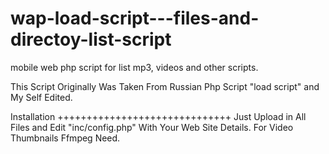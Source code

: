 # wap-load-script---files-and-directoy-list-script
mobile web php script for list mp3, videos and other scripts.

This Script Originally Was Taken From Russian Php Script "load script" and My Self Edited.


Installation
++++++++++++++++++++++++++++++
Just Upload in All Files and Edit "inc/config.php" With Your Web Site Details.
For Video Thumbnails Ffmpeg Need. 
